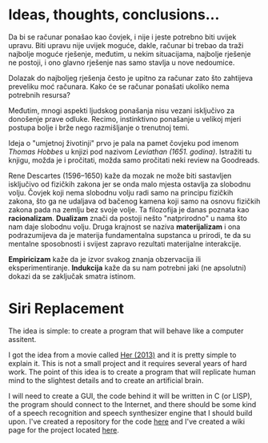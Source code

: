 # Ideas, thoughts, conclusions...

Da bi se računar ponašao kao čovjek, i nije i jeste potrebno biti uvijek upravu. Biti upravu nije uvijek moguće, dakle, računar bi trebao da traži najbolje moguće rješenje, međutim, u nekim situacijama, najbolje rješenje ne postoji, i ono glavno rješenje nas samo stavlja u nove nedoumice.

Dolazak do najboljeg rješenja često je upitno za računar zato što zahtijeva preveliku moć računara. Kako će se računar ponašati ukoliko nema potrebnih resursa?

Međutim, mnogi aspekti ljudskog ponašanja nisu vezani isključivo za donošenje prave odluke. Recimo, instinktivno ponašanje u velikoj mjeri postupa bolje i brže nego razmišljanje o trenutnoj temi.

Ideja o "umjetnoj životinji" prvo je pala na pamet čovjeku pod imenom _Thomas Hobbes_ u knjizi pod nazivom _Leviathan (1651. godina)_. Istražiti tu knjigu, možda je i pročitati, možda samo pročitati neki review na Goodreads.

Rene Descartes (1596–1650) kaže da mozak ne može biti sastavljen isključivo od fizičkih zakona jer se onda malo mjesta ostavlja za slobodnu volju. Čovjek koji nema slobodnu volju radi samo na principu fizičkih zakona, što ga ne udaljava od bačenog kamena koji samo na osnovu fizičkih zakona pada na zemlju bez svoje volje. Ta filozofija je danas poznata kao **racionalizam**. **Dualizam** znači da postoji nešto "natprirodno" u nama što nam daje slobodnu volju. Druga krajnost se naziva **materijalizam** i ona podrazumijeva da je materija fundamentalna supstanca u prirodi, te da su mentalne sposobnosti i svijest zapravo rezultati materijalne interakcije.

**Empiricizam** kaže da je izvor svakog znanja obzervacija ili eksperimentiranje. **Indukcija** kaže da su nam potrebni jaki (ne apsolutni) dokazi da se zaključak smatra istinom.

# Siri Replacement

The idea is simple: to create a program that will behave like a computer assitent.

I got the idea from a movie called [Her (2013)](http://www.imdb.com/title/tt1798709/) and it is pretty simple to explain it. This is not a small project and it requires several years of hard work. The point of this idea is to create a program that will replicate human mind to the slightest details and to create an artificial brain.

I will need to create a GUI, the code behind it will be written in C (or LISP), the program should connect to the Internet, and there should be some kind of a speech recognition and speech synthesizer engine that I should build upon. I've created a repository for the code [here](https://github.com/personal-assistant/pa-program) and I've created a wiki page for the project located [here](https://github.com/personal-assistant/pa-wiki).
